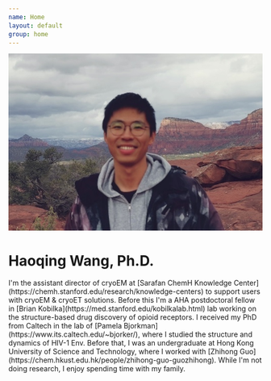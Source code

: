 ```yaml
---
name: Home
layout: default
group: home
---
```


<img src="/self.jpg" class="img-responsive center-block" alt="grand canyon, 2019"/>

<h1 class="text-center">Haoqing Wang, Ph.D.</h1>

<p class="lead text-justify">
I'm the assistant director of cryoEM at [Sarafan ChemH Knowledge Center] (https://chemh.stanford.edu/research/knowledge-centers) to support users with cryoEM & cryoET solutions. 
Before this I'm a AHA postdoctoral fellow in [Brian Kobilka](https://med.stanford.edu/kobilkalab.html) lab working on the structure-based drug discovery of opioid receptors. 
I received my PhD from Caltech in the lab of [Pamela Bjorkman](https://www.its.caltech.edu/~bjorker/), where I studied the structure and dynamics of HIV-1 Env. 
Before that, I was an undergraduate at Hong Kong University of Science and Technology, where I worked with [Zhihong Guo](https://chem.hkust.edu.hk/people/zhihong-guo-guozhihong).  
While I'm not doing research, I enjoy spending time with my family. 
</p>
